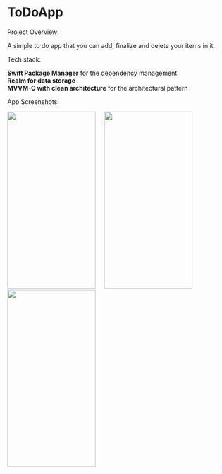 # ToDoApp

Project Overview:

A simple to do app that you can add, finalize and delete your items in it.

Tech stack:

<b>Swift Package Manager</b> for the dependency management
<br />
<b>Realm for data storage</b>
<br />
<b>MVVM-C with clean architecture</b> for the architectural pattern
<br />

App Screenshots:

<img src="https://user-images.githubusercontent.com/57701873/163043505-ea499259-75e0-4a9e-9df4-a73e56b5eeda.png" width="200" height="400"> &nbsp; &nbsp; <img src="https://user-images.githubusercontent.com/57701873/163043531-9712068e-6ddd-4ba9-8640-51ea498e307d.png" width="200" height="400"> &nbsp; &nbsp; <img src="https://user-images.githubusercontent.com/57701873/163043550-8d6b42e7-df0e-42c3-9e92-b83d28ce03b1.png" width="200" height="400"> &nbsp; &nbsp; 
